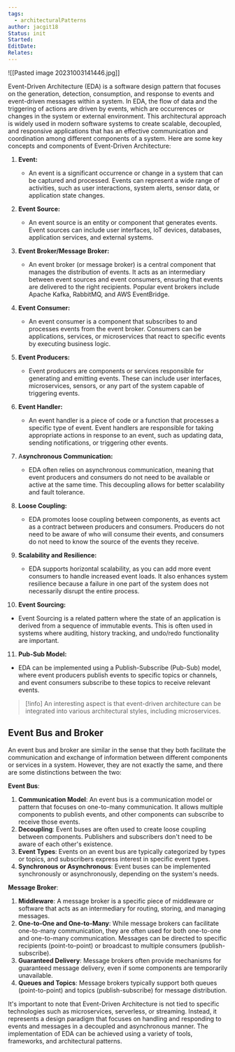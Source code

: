 ```yaml
---
tags:
  - architecturalPatterns
author: jacgit18
Status: init
Started: 
EditDate: 
Relates:
---
```

![[Pasted image 20231003141446.jpg]]

Event-Driven Architecture (EDA) is a software design pattern that focuses on the generation, detection, consumption,  and response to events and event-driven messages within a system. In EDA, the flow of data and the triggering of actions are driven by events, which are occurrences or changes in the system or external environment. This architectural approach is widely used in modern software systems to create scalable, decoupled, and responsive applications that has an effective communication and coordination among different components of a system. Here are some key concepts and components of Event-Driven Architecture:

1. **Event:**
   - An event is a significant occurrence or change in a system that can be captured and processed. Events can represent a wide range of activities, such as user interactions, system alerts, sensor data, or application state changes.

2. **Event Source:**
   - An event source is an entity or component that generates events. Event sources can include user interfaces, IoT devices, databases, application services, and external systems.

3. **Event Broker/Message Broker:**
   - An event broker (or message broker) is a central component that manages the distribution of events. It acts as an intermediary between event sources and event consumers, ensuring that events are delivered to the right recipients. Popular event brokers include Apache Kafka, RabbitMQ, and AWS EventBridge.

4. **Event Consumer:**
   - An event consumer is a component that subscribes to and processes events from the event broker. Consumers can be applications, services, or microservices that react to specific events by executing business logic.
   
5. **Event Producers:**
   - Event producers are components or services responsible for generating and emitting events. These can include user interfaces, microservices, sensors, or any part of the system capable of triggering events.

6. **Event Handler:**
   - An event handler is a piece of code or a function that processes a specific type of event. Event handlers are responsible for taking appropriate actions in response to an event, such as updating data, sending notifications, or triggering other events.

7. A**synchronous Communication:**
   - EDA often relies on asynchronous communication, meaning that event producers and consumers do not need to be available or active at the same time. This decoupling allows for better scalability and fault tolerance.

8. **Loose Coupling:**
   - EDA promotes loose coupling between components, as events act as a contract between producers and consumers. Producers do not need to be aware of who will consume their events, and consumers do not need to know the source of the events they receive.

9. **Scalability and Resilience:**
   - EDA supports horizontal scalability, as you can add more event consumers to handle increased event loads. It also enhances system resilience because a failure in one part of the system does not necessarily disrupt the entire process.

10. **Event Sourcing:**
   - Event Sourcing is a related pattern where the state of an application is derived from a sequence of immutable events. This is often used in systems where auditing, history tracking, and undo/redo functionality are important.

11. **Pub-Sub Model:**
   - EDA can be implemented using a Publish-Subscribe (Pub-Sub) model, where event producers publish events to specific topics or channels, and event consumers subscribe to these topics to receive relevant events.

> [!info] An interesting aspect is that event-driven architecture can be integrated into various architectural styles, including microservices.

## Event Bus and Broker

An event bus and broker are similar in the sense that they both facilitate the communication and exchange of information between different components or services in a system. However, they are not exactly the same, and there are some distinctions between the two:  
  
**Event Bus**:  
1. **Communication Model**: An event bus is a communication model or pattern that focuses on one-to-many communication. It allows multiple components to publish events, and other components can subscribe to receive those events.  
2. **Decoupling**: Event buses are often used to create loose coupling between components. Publishers and subscribers don't need to be aware of each other's existence.  
3. **Event Types**: Events on an event bus are typically categorized by types or topics, and subscribers express interest in specific event types.  
4. **Synchronous or Asynchronous**: Event buses can be implemented synchronously or asynchronously, depending on the system's needs.  
  
**Message Broker**:  
1. **Middleware**: A message broker is a specific piece of middleware or software that acts as an intermediary for routing, storing, and managing messages.  
2. **One-to-One and One-to-Many**: While message brokers can facilitate one-to-many communication, they are often used for both one-to-one and one-to-many communication. Messages can be directed to specific recipients (point-to-point) or broadcast to multiple consumers (publish-subscribe).  
3. **Guaranteed Delivery**: Message brokers often provide mechanisms for guaranteed message delivery, even if some components are temporarily unavailable.  
4. **Queues and Topics**: Message brokers typically support both queues (point-to-point) and topics (publish-subscribe) for message distribution. 


It's important to note that Event-Driven Architecture is not tied to specific technologies such as microservices, serverless, or streaming. Instead, it represents a design paradigm that focuses on handling and responding to events and messages in a decoupled and asynchronous manner. The implementation of EDA can be achieved using a variety of tools, frameworks, and architectural patterns.